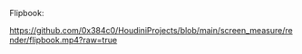 Flipbook: 

https://github.com/0x384c0/HoudiniProjects/blob/main/screen_measure/render/flipbook.mp4?raw=true